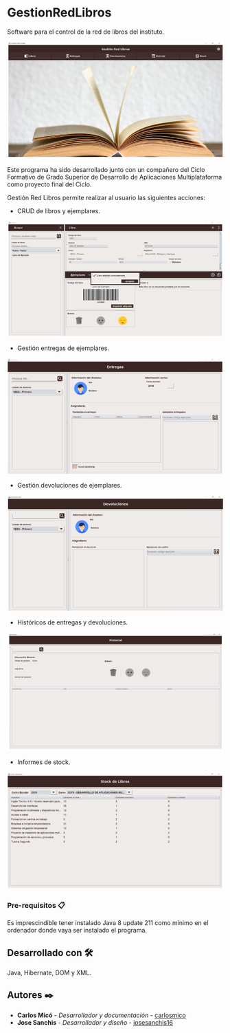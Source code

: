 # GestionRedLibros

Software para el control de la red de libros del instituto.

 ![Screenshot](principal.PNG) 

Este programa ha sido desarrollado junto con un compañero del Ciclo Formativo de Grado Superior de Desarrollo de Aplicaciones Multiplataforma como proyecto final del Ciclo.

Gestión Red Libros permite realizar al usuario las siguientes acciones:

 * CRUD de libros y ejemplares.
 
 ![Libros](libros.PNG)
 
 * Gestión entregas de ejemplares.
 
 ![Entregas](entregas.PNG)
 
 * Gestión devoluciones de ejemplares.
 
 ![Devoluciones](devoluciones.PNG)
 
 * Históricos de entregas y devoluciones.
 
 ![Historial](historial.PNG)
 
 * Informes de stock.
 
 ![Stock](stock.PNG)
 
 ### Pre-requisitos 📋
 
 Es imprescindible tener instalado Java 8 update 211 como mínimo en el ordenador donde vaya ser instalado el programa.
 
 ## Desarrollado con 🛠️
 
 Java, Hibernate, DOM y XML.
 
 ## Autores ✒️
 
* **Carlos Micó** - *Desarrollador y documentación* - [carlosmico](https://github.com/carlosmico)
* **Jose Sanchis** - *Desarrollador y diseño* - [josesanchis16](https://github.com/josesanchis16)
